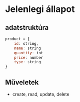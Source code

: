 # Jelenlegi állapot
## adatstruktúra
```js
product = {
    id: string, 
    name: string
    quantity: int
    price: number
    type: string
}
```
## Műveletek
- create, read, update, delete

